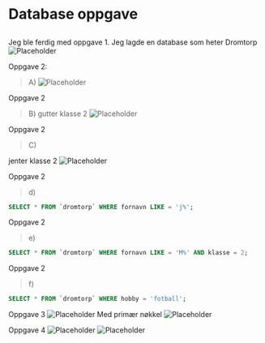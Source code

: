 # Database oppgave
##
Jeg ble ferdig med oppgave 1. Jeg lagde en database som heter Dromtorp
![Placeholder](https://media.discordapp.net/attachments/837646034511200316/1012697217150222408/Screenshot_2022-08-26_at_14.17.04.png?width=1498&height=936)

Oppgave 2:
>A)
![Placeholder](https://media.discordapp.net/attachments/837646034511200316/1014132709741826078/Screenshot_2022-08-30_at_13.21.10.png?width=1498&height=936)

Oppgave 2 
>B)
gutter klasse 2
![Placeholder](https://media.discordapp.net/attachments/837646034511200316/1014136970848522240/Screenshot_2022-08-30_at_13.38.07.png?width=1498&height=936)

Oppgave 2
>C)

jenter klasse 2
![Placeholder](https://media.discordapp.net/attachments/837646034511200316/1014137890256719912/Screenshot_2022-08-30_at_13.41.48.png?width=1498&height=936)

Oppgave 2
>d)
```sql
SELECT * FROM `dromtorp` WHERE fornavn LIKE = 'j%';
```

Oppgave 2
>e)
```sql
SELECT * FROM `dromtorp` WHERE fornavn LIKE = 'M%' AND klasse = 2;
```

Oppgave 2
>f)
```sql
SELECT * FROM `dromtorp` WHERE hobby = 'fotball';
```

Oppgave 3 
![Placeholder](https://media.discordapp.net/attachments/837646034511200316/1014854163840114768/Screenshot_2022-09-01_at_13.08.01.png)
 Med primær nøkkel
![Placeholder](https://media.discordapp.net/attachments/837646034511200316/1014854451326111854/Screenshot_2022-09-01_at_13.09.07.png?width=1920&height=599)

Oppgave 4
![Placeholder](https://media.discordapp.net/attachments/837646034511200316/1014861271629299753/Screenshot_2022-09-01_at_13.36.01.png)
![Placeholder](https://media.discordapp.net/attachments/837646034511200316/1014861271964852254/Screenshot_2022-09-01_at_13.36.18.png)
